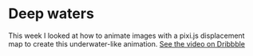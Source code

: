 # Deep waters
This week I looked at how to animate images with a pixi.js displacement map to create this underwater-like animation.
<a href="https://dribbble.com/shots/5605475--Deep-waters-codename06">See the video on Dribbble</a>
